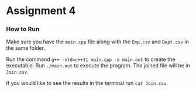 # Assignment 4

### How to Run

Make sure you have the `main.cpp` file along with the `Emp.csv` and `Dept.csv` in the same folder.

Run the command `g++ -std=c++11 main.cpp -o main.out` to create the executable.
Run `./main.out` to execute the program. The joined file will be in `Join.csv`.

If you would like to see the results in the terminal run `cat Join.csv`.
